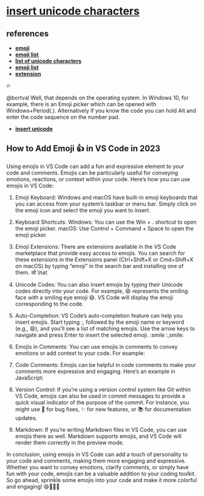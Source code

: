 # **[insert unicode characters](https://medium.com/@vkvlogygiflife/how-to-add-emoji-in-vs-code-in-2023-5aec5fb57b39#:~:text=4.,emoji%20corresponding%20to%20the%20code)**

## references

- **[emoji](https://en.wikipedia.org/wiki/Emoji)**
- **[emoji list](https://unicode.org/emoji/charts/full-emoji-list.html)**
- **[list of unicode characters](https://github.com/mvoidex/UnicodeMath/blob/master/table.md)**
- **[emoji list](https://unicode.org/emoji/charts/full-emoji-list.html)**
- **[extension](https://marketplace.visualstudio.com/items?itemName=brunnerh.insert-unicode)**

🔥

@bortval Well, that depends on the operating system. In Windows 10, for example, there is an Emoji picker which can be opened with Windows+Period(.). Alternatively if you know the code you can hold Alt and enter the code sequence on the number pad.

- **[insert unicode](https://medium.com/@vkvlogygiflife/how-to-add-emoji-in-vs-code-in-2023-5aec5fb57b39#:~:text=4.,emoji%20corresponding%20to%20the%20code.)**

## How to Add Emoji 👍 in VS Code in 2023

Using emojis in VS Code can add a fun and expressive element to your code and comments. Emojis can be particularly useful for conveying emotions, reactions, or context within your code. Here’s how you can use emojis in VS Code:

1. Emoji Keyboard: Windows and macOS have built-in emoji keyboards that you can access from your system’s taskbar or menu bar. Simply click on the emoji icon and select the emoji you want to insert.
2. Keyboard Shortcuts:
Windows: You can use the Win + . shortcut to open the emoji picker.
macOS: Use Control + Command + Space to open the emoji picker.

3. Emoji Extensions: There are extensions available in the VS Code marketplace that provide easy access to emojis. You can search for these extensions in the Extensions panel (Ctrl+Shift+X or Cmd+Shift+X on macOS) by typing “emoji” in the search bar and installing one of them.
&#2323;
\hat

4. Unicode Codes: You can also insert emojis by typing their Unicode codes directly into your code. For example, &#x1F604; represents the smiling face with a smiling eye emoji 😄. VS Code will display the emoji corresponding to the code.

5. Auto-Completion: VS Code’s auto-completion feature can help you insert emojis. Start typing :, followed by the emoji name or keyword (e.g., :smile:), and you'll see a list of matching emojis. Use the arrow keys to navigate and press Enter to insert the selected emoji.
:smile
:,smile:

6. Emojis in Comments: You can use emojis in comments to convey emotions or add context to your code. For example:

7. Code Comments: Emojis can be helpful in code comments to make your comments more expressive and engaging. Here’s an example in JavaScript:

8. Version Control: If you’re using a version control system like Git within VS Code, emojis can also be used in commit messages to provide a quick visual indicator of the purpose of the commit. For instance, you might use 🐛 for bug fixes, ✨ for new features, or 📚 for documentation updates.

9. Markdown: If you’re writing Markdown files in VS Code, you can use emojis there as well. Markdown supports emojis, and VS Code will render them correctly in the preview mode.

In conclusion, using emojis in VS Code can add a touch of personality to your code and comments, making them more engaging and expressive. Whether you want to convey emotions, clarify comments, or simply have fun with your code, emojis can be a valuable addition to your coding toolkit. So go ahead, sprinkle some emojis into your code and make it more colorful and engaging! 😄🚀👨‍💻
